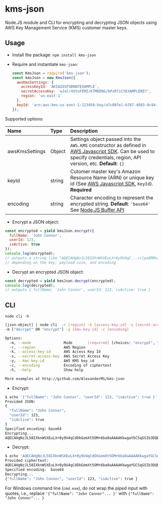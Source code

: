 # kms-json
Node.JS module and CLI for encrypting and decrypting JSON objects using AWS Key Management Service (KMS) customer master keys.

## Usage

* Install the package: `npm install kms-json`
* Require and instantiate `kms-json`:

  ```javascript
  const KmsJson = require('kms-json');
  const kmsJson = new KmsJson({
    awsKmsSettings: {
      accessKeyId: 'AKIAIOSFODNN7EXAMPLE',
      secretAccessKey: 'wJalrXUtnFEMI/K7MDENG/bPxRfiCYEXAMPLEKEY',
      region: 'us-east-1'
    },
    keyId: 'arn:aws:kms:us-east-1:123456:key/a7c08fe1-b767-4883-8c94-85726'
  });
  ```

Supported options:

Name                | Type            | Description
:------------------ | :-------------- | :--------
awsKmsSettings      | Object          | Settings object passed into the `AWS.KMS` constructor as defined in [AWS Javascript SDK](http://docs.aws.amazon.com/AWSJavaScriptSDK/latest/AWS/KMS.html#constructor-property). Can be used to specify credentials, region, API version, etc. **Default**: `{}`
keyId               | string          | Cutomer master key's Amazon Resource Name (ARN) or unique key id (See [AWS Javascript SDK](http://docs.aws.amazon.com/AWSJavaScriptSDK/latest/AWS/KMS.html#constructor-property), `KeyId`). **Required**
encoding            | string          | Character encoding to represent the encrypted string. **Default**: `'base64'` See [Node.JS Buffer API](https://nodejs.org/api/buffer.html#buffer_buffers_and_character_encodings)


* Encrypt a JSON object:  

```javascript
const encrypted = yield kmsJson.encrypt({
  fullName: 'John Connor',
  userId: 123,
  isActive: true
});
console.log(encrypted);
// outputs a string like "AQECAHgNzJL58IXknWSXEuLX+0y9U4qC...rilpa8RMxzFV1"
// depending on the key, payload size, and encoding
```

* Decrypt an encrypted JSON object:

```javascript
const decrypted = yield kmsJson.decrypt(encrypted);
console.log(decrypted);
// outputs { fullName: 'John Connor', userId: 123, isActive: true }
```

## CLI

`node cli -h`
```sh
[json-object] | node cli  -r [region] -k [access-key-id] -s [secret-access-key]
-m ["decrypt" OR "encrypt"] -y [kms-key-id] -c [encoding]

Options:
  -m, --mode               Mode       [required] [choices: "encrypt", "decrypt"]
  -r, --region             AWS Region                                 [required]
  -k, --access-key-id      AWS Access Key Id                          [required]
  -s, --secret-access-key  AWS Secret Access Key                      [required]
  -y, --kms-key-id         AWS KMS key id                             [required]
  -c, --encoding           Encoding of ciphertext                     [required]
  -h, --help               Show help                                   [boolean]

More examples at http://github.com/AlexanderMS/kms-json
```

* Encrypt:

```sh
$ echo '{"fullName": "John Connor", "userId": 123, "isActive": true }' | node cli -r "us-east-1" -y "arn:aws:kms:us-east-1:123456:key/a7c08fe1-b767-4883-8c94-85726" -k "AKIAIOSFODNN7EXAMPLE" -s "wJalrXUtnFEMI/K7MDENG/bPxRfiCYEXAMPLEKEY" -m encrypt -c "base64"
Provided JSON:
{
  "fullName": "John Connor",
  "userId": 123,
  "isActive": true
}
Specified encoding: base64
Encrypting...
AQECAHgNzJL58IXknWSXEuLX+0y9U4qCdOkGemXt5OM+6ba0aAAAAKkwgaYGCSqGSIb3DQEHBqCBmDCBlQIBADCBjwYJKoZIhvcNAQcBMB4GCWCGSAFlAwQBLjARBAzkDMa60HA8ePR8vIECARCAYssYOWcDTa6SfQRce2brSAZuDZS2TdJGksWyXvSiILLOgRKlyigZKbImXlboeYzIUDeSwivIBprmC1glq+3UrTRoPl+fZRJA4wjnBhBeVyCjEBQhmsFl1warilpa8RMxzFV1
```

* Decrypt:

```sh
$ echo 'AQECAHgNzJL58IXknWSXEuLX+0y9U4qCdOkGemXt5OM+6ba0aAAAAKkwgaYGCSqGSIb3DQEHBqCBmDCBlQIBADCBjwYJKoZIhvcNAQcBMB4GCWCGSAFlAwQBLjARBAzkDMa60HA8ePR8vIECARCAYssYOWcDTa6SfQRce2brSAZuDZS2TdJGksWyXvSiILLOgRKlyigZKbImXlboeYzIUDeSwivIBprmC1glq+3UrTRoPl+fZRJA4wjnBhBeVyCjEBQhmsFl1warilpa8RMxzFV1' | node cli -r "us-east-1" -y "arn:aws:kms:us-east-1:123456:key/a7c08fe1-b767-4883-8c94-85726" -k "AKIAIOSFODNN7EXAMPLE" -s "wJalrXUtnFEMI/K7MDENG/bPxRfiCYEXAMPLEKEY" -m decrypt -c "base64"
Provided ciphertext:
AQECAHgNzJL58IXknWSXEuLX+0y9U4qCdOkGemXt5OM+6ba0aAAAAKkwgaYGCSqGSIb3DQEHBqCBmDCBlQIBADCBjwYJKoZIhvcNAQcBMB4GCWCGSAFlAwQBLjARBAzkDMa60HA8ePR8vIECARCAYssYOWcDTa6SfQRce2brSAZuDZS2TdJGksWyXvSiILLOgRKlyigZKbImXlboeYzIUDeSwivIBprmC1glq+3UrTRoPl+fZRJA4wjnBhBeVyCjEBQhmsFl1warilpa8RMxzFV1
Specified encoding:  base64
Decrypting...
{"fullName": "John Connor", "userId": 123, "isActive": true }
```

For Windows command line (`cmd.exe`), do not wrap the piped input with quotes, i.e., replace `'{"fullName": "John Connor"... }'` with `{"fullName": "John Connor"... }`
